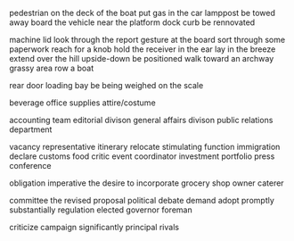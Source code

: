 pedestrian
on the deck of the boat
put gas in the car
lamppost
be towed away
board the vehicle
near the platform
dock
curb
be rennovated

machine lid
look through the report
gesture at the board
sort through some paperwork
reach for a knob
hold the receiver in the ear
lay in the breeze
extend over the hill
upside-down
be positioned
walk toward an archway
grassy area
row a boat

rear door
loading bay
be being weighed on the scale

beverage
office supplies
attire/costume

accounting team
editorial divison
general affairs divison
public relations department

vacancy
representative
itinerary
relocate
stimulating
function
immigration
declare
customs
food critic
event coordinator
investment portfolio
press conference

obligation
imperative
the desire to incorporate
grocery shop owner
caterer

committee
the revised proposal
political debate
demand
adopt
promptly
substantially
regulation
elected
governor
foreman

criticize
campaign
significantly
principal rivals
